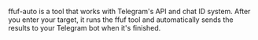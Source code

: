 ffuf-auto is a tool that works with Telegram's API and chat ID system. After you enter your target, it runs the ffuf tool and automatically sends the results to your Telegram bot when it's finished.
